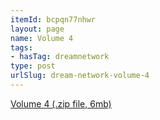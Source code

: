```yaml
---
itemId: bcpqn77nhwr
layout: page
name: Volume 4
tags:
- hasTag: dreamnetwork
type: post
urlSlug: dream-network-volume-4
---
```

<a href="../files/Volume_4.zip" download>Volume 4 (.zip file, 6mb)</a>